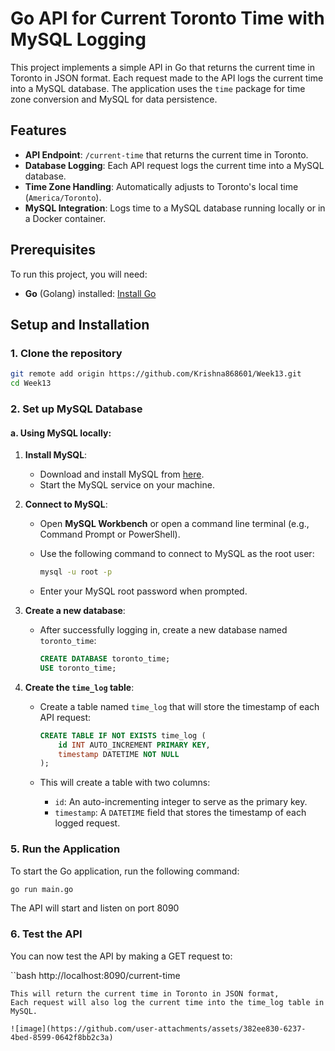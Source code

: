 # Go API for Current Toronto Time with MySQL Logging

This project implements a simple API in Go that returns the current time in Toronto in JSON format. Each request made to the API logs the current time into a MySQL database. The application uses the `time` package for time zone conversion and MySQL for data persistence.

## Features

- **API Endpoint**: `/current-time` that returns the current time in Toronto.
- **Database Logging**: Each API request logs the current time into a MySQL database.
- **Time Zone Handling**: Automatically adjusts to Toronto's local time (`America/Toronto`).
- **MySQL Integration**: Logs time to a MySQL database running locally or in a Docker container.

## Prerequisites

To run this project, you will need:

- **Go** (Golang) installed: [Install Go](https://golang.org/doc/install)


## Setup and Installation

### 1. Clone the repository
```bash
git remote add origin https://github.com/Krishna868601/Week13.git
cd Week13
```
### 2. Set up MySQL Database

#### a. Using MySQL locally:

1. **Install MySQL**: 
   - Download and install MySQL from [here](https://dev.mysql.com/doc/refman/8.0/en/installing.html).
   - Start the MySQL service on your machine.

2. **Connect to MySQL**:
   - Open **MySQL Workbench** or open a command line terminal (e.g., Command Prompt or PowerShell).
   - Use the following command to connect to MySQL as the root user:

     ```bash
     mysql -u root -p
     ```

   - Enter your MySQL root password when prompted.

3. **Create a new database**:
   - After successfully logging in, create a new database named `toronto_time`:

     ```sql
     CREATE DATABASE toronto_time;
     USE toronto_time;
     ```

4. **Create the `time_log` table**:
   - Create a table named `time_log` that will store the timestamp of each API request:

     ```sql
     CREATE TABLE IF NOT EXISTS time_log (
         id INT AUTO_INCREMENT PRIMARY KEY,
         timestamp DATETIME NOT NULL
     );
     ```

   - This will create a table with two columns:
     - `id`: An auto-incrementing integer to serve as the primary key.
     - `timestamp`: A `DATETIME` field that stores the timestamp of each logged request.

### 5. Run the Application

To start the Go application, run the following command:

```bash
go run main.go
```
The API will start and listen on port 8090

### 6. Test the API
You can now test the API by making a GET request to:

``bash
http://localhost:8090/current-time
```
This will return the current time in Toronto in JSON format,
Each request will also log the current time into the time_log table in MySQL.

![image](https://github.com/user-attachments/assets/382ee830-6237-4bed-8599-0642f8bb2c3a)
